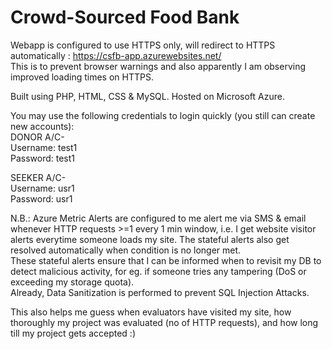# Crowd-Sourced Food Bank

Webapp is configured to use HTTPS only, will redirect to HTTPS automatically : https://csfb-app.azurewebsites.net/   
This is to prevent browser warnings and also apparently I am observing improved loading times on HTTPS.

Built using PHP, HTML, CSS & MySQL.
Hosted on Microsoft Azure.

You may use the following credentials to login quickly (you still can create new accounts):  
DONOR A/C-  
Username: test1  
Password: test1  

SEEKER A/C-  
Username: usr1  
Password: usr1

N.B.: Azure Metric Alerts are configured to me alert me via SMS & email whenever HTTP requests >=1 every 1 min window, i.e. I get website visitor alerts everytime someone loads my site. The stateful alerts also get resolved automatically when condition is no longer met.  
These stateful alerts ensure that I can be informed when to revisit my DB to detect malicious activity, for eg. if someone tries any tampering (DoS or exceeding my storage quota).  
Already, Data Sanitization is performed to prevent SQL Injection Attacks.  

This also helps me guess when evaluators have visited my site, how thoroughly my project was evaluated (no of HTTP requests), and how long till my project gets accepted :)

